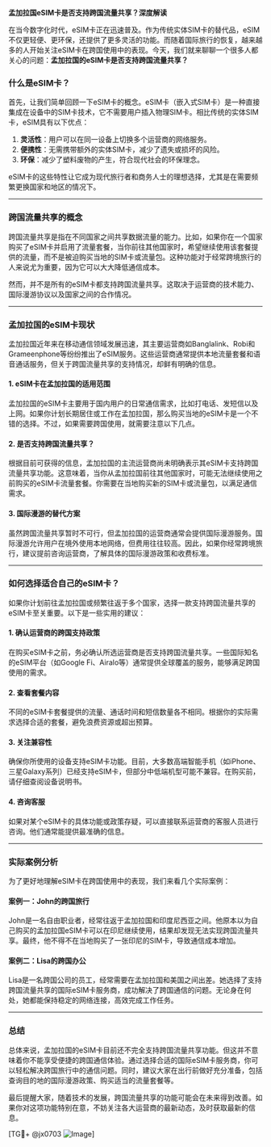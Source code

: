 **孟加拉国eSIM卡是否支持跨国流量共享？深度解读**

在当今数字化时代，eSIM卡正在迅速普及。作为传统实体SIM卡的替代品，eSIM不仅更轻便、更环保，还提供了更多灵活的功能。而随着国际旅行的恢复，越来越多的人开始关注eSIM卡在跨国使用中的表现。今天，我们就来聊聊一个很多人都关心的问题：**孟加拉国的eSIM卡是否支持跨国流量共享？**

### 什么是eSIM卡？

首先，让我们简单回顾一下eSIM卡的概念。eSIM卡（嵌入式SIM卡）是一种直接集成在设备中的SIM卡技术，它不需要用户插入物理SIM卡。相比传统的实体SIM卡，eSIM具有以下优点：

1. **灵活性**：用户可以在同一设备上切换多个运营商的网络服务。
2. **便携性**：无需携带额外的实体SIM卡，减少了遗失或损坏的风险。
3. **环保**：减少了塑料废物的产生，符合现代社会的环保理念。

eSIM卡的这些特性让它成为现代旅行者和商务人士的理想选择，尤其是在需要频繁更换国家和地区的情况下。

---

### 跨国流量共享的概念

跨国流量共享是指在不同国家之间共享数据流量的能力。比如，如果你在一个国家购买了eSIM卡并启用了流量套餐，当你前往其他国家时，希望继续使用该套餐提供的流量，而不是被迫购买当地的SIM卡或流量包。这种功能对于经常跨境旅行的人来说尤为重要，因为它可以大大降低通信成本。

然而，并不是所有的eSIM卡都支持跨国流量共享。这取决于运营商的技术能力、国际漫游协议以及国家之间的合作情况。

---

### 孟加拉国的eSIM卡现状

孟加拉国近年来在移动通信领域发展迅速，其主要运营商如Banglalink、Robi和Grameenphone等纷纷推出了eSIM服务。这些运营商通常提供本地流量套餐和语音通话服务，但关于跨国流量共享的支持情况，却鲜有明确的信息。

#### 1. eSIM卡在孟加拉国的适用范围
孟加拉国的eSIM卡主要用于国内用户的日常通信需求，比如打电话、发短信以及上网。如果你计划长期居住或工作在孟加拉国，那么购买当地的eSIM卡是一个不错的选择。不过，如果需要跨国使用，就需要注意以下几点。

#### 2. 是否支持跨国流量共享？
根据目前可获得的信息，孟加拉国的主流运营商尚未明确表示其eSIM卡支持跨国流量共享功能。这意味着，当你从孟加拉国前往其他国家时，可能无法继续使用之前购买的eSIM卡流量套餐。你需要在当地购买新的SIM卡或流量包，以满足通信需求。

#### 3. 国际漫游的替代方案
虽然跨国流量共享暂时不可行，但孟加拉国的运营商通常会提供国际漫游服务。国际漫游允许用户在境外使用本地网络，但费用往往较高。因此，如果你经常跨境旅行，建议提前咨询运营商，了解具体的国际漫游政策和收费标准。

---

### 如何选择适合自己的eSIM卡？

如果你计划前往孟加拉国或频繁往返于多个国家，选择一款支持跨国流量共享的eSIM卡至关重要。以下是一些实用的建议：

#### 1. 确认运营商的跨国支持政策
在购买eSIM卡之前，务必确认所选运营商是否支持跨国流量共享。一些国际知名的eSIM平台（如Google Fi、Airalo等）通常提供全球覆盖的服务，能够满足跨国使用的需求。

#### 2. 查看套餐内容
不同的eSIM卡套餐提供的流量、通话时间和短信数量各不相同。根据你的实际需求选择合适的套餐，避免浪费资源或超出预算。

#### 3. 关注兼容性
确保你所使用的设备支持eSIM卡功能。目前，大多数高端智能手机（如iPhone、三星Galaxy系列）已经支持eSIM卡，但部分中低端机型可能不兼容。在购买前，请仔细查阅设备说明书。

#### 4. 咨询客服
如果对某个eSIM卡的具体功能或政策存疑，可以直接联系运营商的客服人员进行咨询。他们通常能提供最准确的信息。

---

### 实际案例分析

为了更好地理解eSIM卡在跨国使用中的表现，我们来看几个实际案例：

#### 案例一：John的跨国旅行
John是一名自由职业者，经常往返于孟加拉国和印度尼西亚之间。他原本以为自己购买的孟加拉国eSIM卡可以在印尼继续使用，结果却发现无法实现跨国流量共享。最终，他不得不在当地购买了一张印尼的SIM卡，导致通信成本增加。

#### 案例二：Lisa的跨国办公
Lisa是一名跨国公司的员工，经常需要在孟加拉国和美国之间出差。她选择了支持跨国流量共享的国际eSIM卡服务商，成功解决了跨国通信的问题。无论身在何处，她都能保持稳定的网络连接，高效完成工作任务。

---

### 总结

总体来说，孟加拉国的eSIM卡目前还不完全支持跨国流量共享功能。但这并不意味着你不能享受便捷的跨国通信体验。通过选择合适的国际eSIM卡服务商，你可以轻松解决跨国旅行中的通信问题。同时，建议大家在出行前做好充分准备，包括查询目的地的国际漫游政策、购买适当的流量套餐等。

最后提醒大家，随着技术的发展，跨国流量共享的功能可能会在未来得到改善。如果你对这项功能特别在意，不妨关注各大运营商的最新动态，及时获取最新的信息。

[TG💪+ @jx0703 ![Image](https://github.com/user-attachments/assets/dbca1d08-cadb-493c-b0ec-ad6f7a83f270)]